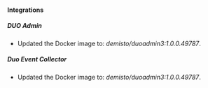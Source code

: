 #### Integrations
##### DUO Admin
- Updated the Docker image to: *demisto/duoadmin3:1.0.0.49787*.
##### Duo Event Collector
- Updated the Docker image to: *demisto/duoadmin3:1.0.0.49787*.
